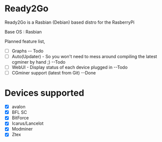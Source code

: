 Ready2Go
========

Ready2Go is a Rasbian (Debian) based distro for the RasberryPi

Base OS : Rasbian  

Planned feature list, 
- [ ] Graphs -- Todo
- [ ] Auto(Updater) - So you won't need to mess around compiling the latest cgminer by hand ;) --Todo 
- [ ] WebUI - Display status of each device plugged in --Todo 
- [ ] CGminer support (latest from Git) --Done

Devices supported
==========
- [x] avalon
- [x] BFL SC
- [x] BitForce
- [x] Icarus/Lancelot
- [x] Modminer
- [x] Ztex

